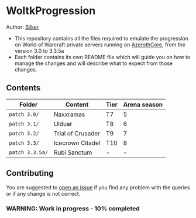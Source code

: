 # WoltkProgression
Author: [Silker](https://github.com/Si1ker)
- This repository contains all the files required to emulate the progression on World of Warcraft private servers running on [AzerothCore](https://github.com/azerothcore/azerothcore-wotlk), from the version 3.0 to 3.3.5a
- Each folder contains its own README file which will guide you on how to manage the changes and will describe what to expect from those changes.

## Contents

| Folder          | Content           | Tier | Arena season |
|-----------------|-------------------|------|--------------|
| `patch 3.0/`    | Naxxramas         | T7   | 5            |
| `patch 3.1/`    | Ulduar            | T8   | 6            |
| `patch 3.2/`    | Trial of Crusader | T9   | 7            |
| `patch 3.3/`    | Icecrown Citadel  | T10  | 8            |
| `patch 3.3.5a/` | Rubi Sanctum      | -    | -            |

## Contributing

You are suggested to [open an issue](https://github.com/Si1ker/WoltkProgression/issues/new) if you find any problem with the queries or if any change is not correct.

### WARNING: Work in progress - 10% completed

